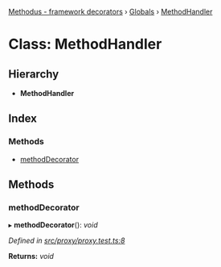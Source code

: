 [Methodus - framework decorators](../README.md) › [Globals](../globals.md) › [MethodHandler](modules/framework/decorators/methodhandler.md)

# Class: MethodHandler

## Hierarchy

* **MethodHandler**

## Index

### Methods

* [methodDecorator](#methoddecorator)

## Methods

###  methodDecorator

▸ **methodDecorator**(): *void*

*Defined in [src/proxy/proxy.test.ts:8](#L8)*

**Returns:** *void*
